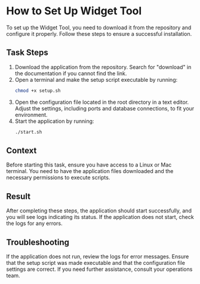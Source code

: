 # How to Set Up Widget Tool
<!-- topic-type: task -->
To set up the Widget Tool, you need to download it from the repository and configure it properly. Follow these steps to ensure a successful installation.

## Task Steps
1. Download the application from the repository. Search for "download" in the documentation if you cannot find the link.
2. Open a terminal and make the setup script executable by running:
   ```bash
   chmod +x setup.sh
   ```
3. Open the configuration file located in the root directory in a text editor. Adjust the settings, including ports and database connections, to fit your environment.
4. Start the application by running:
   ```bash
   ./start.sh
   ```

## Context
Before starting this task, ensure you have access to a Linux or Mac terminal. You need to have the application files downloaded and the necessary permissions to execute scripts.

## Result
After completing these steps, the application should start successfully, and you will see logs indicating its status. If the application does not start, check the logs for any errors.

## Troubleshooting
If the application does not run, review the logs for error messages. Ensure that the setup script was made executable and that the configuration file settings are correct. If you need further assistance, consult your operations team.
